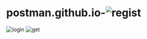# postman.github.io-![regist](https://github.com/Stanislav-iv/postman.github.io-/assets/99024918/e5469f6a-5345-42a0-b6d4-6edbf11f11cf)
![login](https://github.com/Stanislav-iv/postman.github.io-/assets/99024918/c60cd1fa-5cc2-4040-b8db-38780aa8dabb)
![get](https://github.com/Stanislav-iv/postman.github.io-/assets/99024918/9c8f653c-928c-41a2-841c-8ed6c1b548e9)
